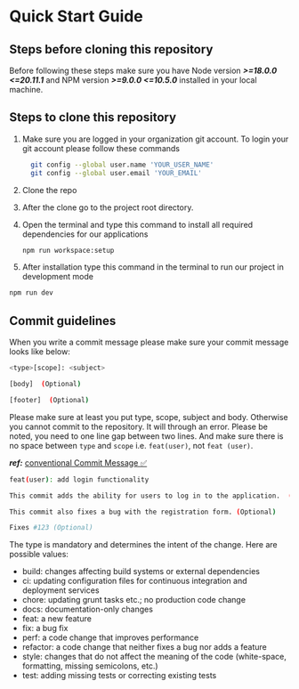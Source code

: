 # Quick Start Guide

## Steps before cloning this repository

Before following these steps make sure you have Node version **_>=18.0.0 <=20.11.1_** and NPM version **_>=9.0.0 <=10.5.0_** installed in your local machine.

## Steps to clone this repository

1. Make sure you are logged in your organization git account. To login your git account please follow these commands

    ```sh
      git config --global user.name 'YOUR_USER_NAME'
      git config --global user.email 'YOUR_EMAIL'
    ```

2. Clone the repo
3. After the clone go to the project root directory.
4. Open the terminal and type this command to install all required dependencies for our applications

    ```sh
    npm run workspace:setup
    ```

5. After installation type this command in the terminal to run our project in development mode

```sh
npm run dev
```

## Commit guidelines

When you write a commit message please make sure your commit message looks like below:

```sh
<type>[scope]: <subject>

[body]  (Optional)

[footer]  (Optional)

```

Please make sure at least you put type, scope, subject and body. Otherwise you cannot commit to the repository. It will through an error. Please be noted, you need to one line gap between two lines. And make sure there is no space between `type` and `scope` i.e. `feat(user)`, not `feat (user)`.

**_ref:_** [conventional Commit Message ✅](https://www.conventionalcommits.org/en/v1.0.0/)

```sh
feat(user): add login functionality

This commit adds the ability for users to log in to the application.  (Optional)

This commit also fixes a bug with the registration form. (Optional)

Fixes #123 (Optional)
```

The type is mandatory and determines the intent of the change. Here are possible values:

-   build: changes affecting build systems or external dependencies
-   ci: updating configuration files for continuous integration and deployment services
-   chore: updating grunt tasks etc.; no production code change
-   docs: documentation-only changes
-   feat: a new feature
-   fix: a bug fix
-   perf: a code change that improves performance
-   refactor: a code change that neither fixes a bug nor adds a feature
-   style: changes that do not affect the meaning of the code (white-space, formatting, missing semicolons, etc.)
-   test: adding missing tests or correcting existing tests
